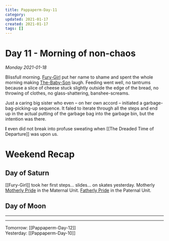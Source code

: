 ```yaml
---
title: Pappaperm-Day-11
category:
updated: 2021-01-17
created: 2021-01-17
tags: []
---
```


# Day 11 - Morning of non-chaos
*Monday 2021-01-18*

Blissfull morning. [Fury-Girl](Fury-Girl.md) put her name to shame and spent the whole morning making [The-Baby-Son](The-Baby-Son.md) laugh. Feeding went well, no tantrums because a slice of cheese stuck slightly outside the edge of the bread, no throwing of clothes, no glass-shattering, banshee-screams.

Just a caring big sister who even – on her own accord – initiated a garbage-bag-picking-up sequence. It faled to iterate through all the steps and end up in the actual putting of the garbage bag into the garbage bin, but the intention was there.

**I** even did not break into profuse sweating when [[The Dreaded Time of Departure]] was upon us.

# Weekend Recap

## Day of Saturn

[[Fury-Girl]] took her first steps… slides… on skates yesterday. Motherly [Motherly Pride](pride.md) in the Maternal Unit. [Fatherly Pride](pride.md) in the Paternal Unit.

## Day of Moon

---

---
 
 Tomorrow: [[Pappaperm-Day-12]]  
 Yesterday: [[Pappaperm-Day-10]]  
